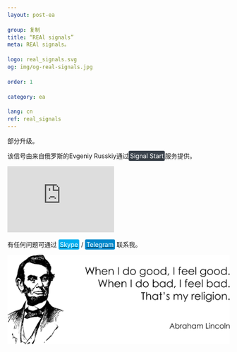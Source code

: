 ```yaml
---
layout: post-ea

group: 复制
title: “REAl signals”
meta: REAl signals。

logo: real_signals.svg
og: img/og-real-signals.jpg

order: 1

category: ea

lang: cn
ref: real_signals
---
```


部分升级。

该信号由来自俄罗斯的Evgeniy Russkiy通过<a href="https://www.signalstart.com/analysis/pipspool/50865" target="_blank"><span style="background-color:#3b434c; color:white; padding:3px; border-radius: 3px">Signal Start</span></a>服务提供。  
<iframe frameborder="0" width="242" height="150" src="https://www.signalstart.com/zh/widgets/1/50865?colors=578EBE,FFFFFF,004782"></iframe>

有任何问题可通过 <a href="skype:chutkoy89?call" target="_blank"><span style="background-color:#00aff0; color:white; padding:3px; border-radius: 3px">Skype</span></a> / <a href="https://t.me/chutkoy" target="_blank"><span style="background-color:#0088cc; color:white; padding:3px; border-radius: 3px">Telegram</span></a> 联系我。

<a data-fancybox="gallery" href="/img/programming/Lincoln.png"><img src="/img/programming/Lincoln.png" alt=""></a>
